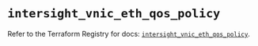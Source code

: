 # `intersight_vnic_eth_qos_policy`

Refer to the Terraform Registry for docs: [`intersight_vnic_eth_qos_policy`](https://registry.terraform.io/providers/ciscodevnet/intersight/1.0.71/docs/resources/vnic_eth_qos_policy).
